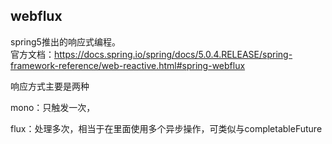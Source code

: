## webflux
spring5推出的响应式编程。<br>
官方文档：https://docs.spring.io/spring/docs/5.0.4.RELEASE/spring-framework-reference/web-reactive.html#spring-webflux

响应方式主要是两种

mono：只触发一次，

flux：处理多次，相当于在里面使用多个异步操作，可类似与completableFuture
